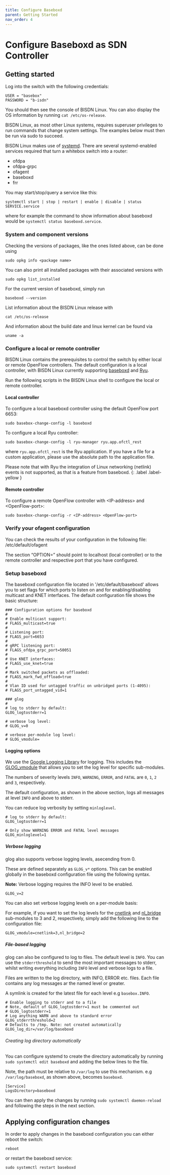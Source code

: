 ```yaml
---
title: Configure Baseboxd
parent: Getting Started
nav_order: 4
---
```


# Configure Baseboxd as SDN Controller

## Getting started

Log into the switch with the following credentials:

```
USER = "basebox"
PASSWORD = "b-isdn"
```

You should then see the console of BISDN Linux. You can also display the OS
information by running `cat /etc/os-release`.

BISDN Linux, as most other Linux systems, requires superuser privileges to run
commands that change system settings. The examples below must then be run via
sudo to succeed.

BISDN Linux makes use of [systemd](https://github.com/systemd/systemd). There
are several systemd-enabled services required that turn a whitebox switch into
a router:

* ofdpa
* ofdpa-grpc
* ofagent
* baseboxd
* frr

You may start/stop/query a service like this:

```
systemctl start | stop | restart | enable | disable | status SERVICE.service
```

where for example the command to show information about baseboxd would be
`systemctl status baseboxd.service`.

### System and component versions

Checking the versions of packages, like the ones listed above, can be done
using

```
sudo opkg info <package name>
```

You can also print all installed packages with their associated versions with
```
sudo opkg list_installed
```

For the current version of baseboxd, simply run
```
baseboxd --version
```

List information about the BISDN Linux release with
```
cat /etc/os-release
```

And information about the build date and linux kernel can be found via
```
uname -a
```

### Configure a local or remote controller

BISDN Linux contains the prerequisites to control the switch by either local or
remote OpenFlow controllers. The default configuration is a local controller,
with BISDN Linux currently supporting
[baseboxd](https://github.com/bisdn/basebox) and
[Ryu](https://osrg.github.io/ryu-book/en/html/index.html).

Run the following scripts in the BISDN Linux shell to configure the local or
remote controller.

#### Local controller

To configure a local baseboxd controller using the default OpenFlow port 6653:

```
sudo basebox-change-config -l baseboxd
```

To configure a local Ryu controller:

```
sudo basebox-change-config -l ryu-manager ryu.app.ofctl_rest
```
where `ryu.app.ofctl_rest` is the Ryu application. If you have a file for a
custom application, please use the absolute path to the application file.

Please note that with Ryu the integration of Linux networking (netlink) events
is not supported, as that is a feature from baseboxd.
{: .label .label-yellow }

#### Remote controller

To configure a remote OpenFlow controller with \<IP-address\> and
\<OpenFlow-port\>:

```
sudo basebox-change-config -r <IP-address> <OpenFlow-port>
```

### Verify your ofagent configuration

You can check the results of your configuration in the following file:
/etc/default/ofagent

The section “OPTION=” should point to localhost (local controller) or to the
remote controller and respective port that you have configured.

### Setup baseboxd

The baseboxd configuration file located in '/etc/default/baseboxd' allows you
to set flags for which ports to listen on and for enabling/disabling multicast
and KNET interfaces. The default configuration file shows the basic structure:

```
### Configuration options for baseboxd
#
# Enable multicast support:
# FLAGS_multicast=true
#
# Listening port:
# FLAGS_port=6653
#
# gRPC listening port:
# FLAGS_ofdpa_grpc_port=50051
#
# Use KNET interfaces:
# FLAGS_use_knet=true
#
# Mark switched packets as offloaded:
# FLAGS_mark_fwd_offload=true
#
# Vlan ID used for untagged traffic on unbridged ports (1-4095):
# FLAGS_port_untagged_vid=1

### glog
#
# log to stderr by default:
GLOG_logtostderr=1

# verbose log level:
# GLOG_v=0

# verbose per-module log level:
# GLOG_vmodule=
```

#### Logging options

We use the [Google Logging Library](https://hpc.nih.gov/development/glog.html)
for logging. This includes the
[GLOG_vmodule](https://hpc.nih.gov/development/glog.html#verbose) that allows
you to set the log level for specific sub-modules.

The numbers of severity levels `INFO`, `WARNING`, `ERROR`, and `FATAL`
are `0`, `1`, `2` and `3`, respectively.

The default configuration, as shown in the above section, logs all messages at
level `INFO` and above to stderr.

You can reduce log verbosity by setting `minloglevel`.

```
# log to stderr by default:
GLOG_logtostderr=1

# Only show WARNING ERROR and FATAL level messages
GLOG_minloglevel=1 
```

##### Verbose logging

glog also supports verbose logging levels, asecending from 0.

These are defined separately as `GLOG_v*` options. This can be enabled globally
in the baseboxd configuration file using the following syntax.

**Note:** Verbose logging requires the INFO level to be enabled.

```
GLOG_v=2
```

You can also set verbose logging levels on a per-module basis:

For example, if you want to set the log levels for the
[cnetlink](https://github.com/bisdn/basebox/blob/master/src/netlink/cnetlink.h)
and
[nl_bridge](https://github.com/bisdn/basebox/blob/master/src/netlink/nl_bridge.h)
sub-modules to 3 and 2, respectively, simply add the following line to the
configuration file:

```
GLOG_vmodule=cnetlink=3,nl_bridge=2
```

##### File-based logging

glog can also be configured to log to files.
The default level is `INFO`. You can use the `stderrthreshold` to send the most
important messages to stderr, whilst writing everything including
`INFO` level and verbose logs to a file.

Files are written to the log directory, with INFO, ERROR etc. files.
Each file contains any log messages ar the named level or greater.

A symlink is created for the latest file for each level e.g `basebox.INFO`.

```
# Enable logging to stderr and to a file
# Note, default of GLOG_logtostderr=1 must be commented out
# GLOG_logtostderr=1
# Log anything WARN and above to standard error
GLOG_stderrthreshold=2
# Defaults to /tmp. Note: not created automatically
GLOG_log_dir=/var/log/baseboxd
```

###### Creating log directory automatically

You can configure systemd to create the directory automatically by running
`sudo systemctl edit baseboxd` and adding the below lines to the file.

Note, the path must be relative to `/var/log` to use this mechanism.
e.g `/var/log/baseboxd`, as shown above, becomes `baseboxd`.

```
[Service]
LogsDirectory=baseboxd
```

You can then apply the changes by running `sudo systemctl daemon-reload` and
following the steps in the next section.

## Applying configuration changes

In order to apply changes in the baseboxd configuration you can either reboot
the switch:

```
reboot
```

or restart the baseboxd service:
```
sudo systemctl restart baseboxd
```
